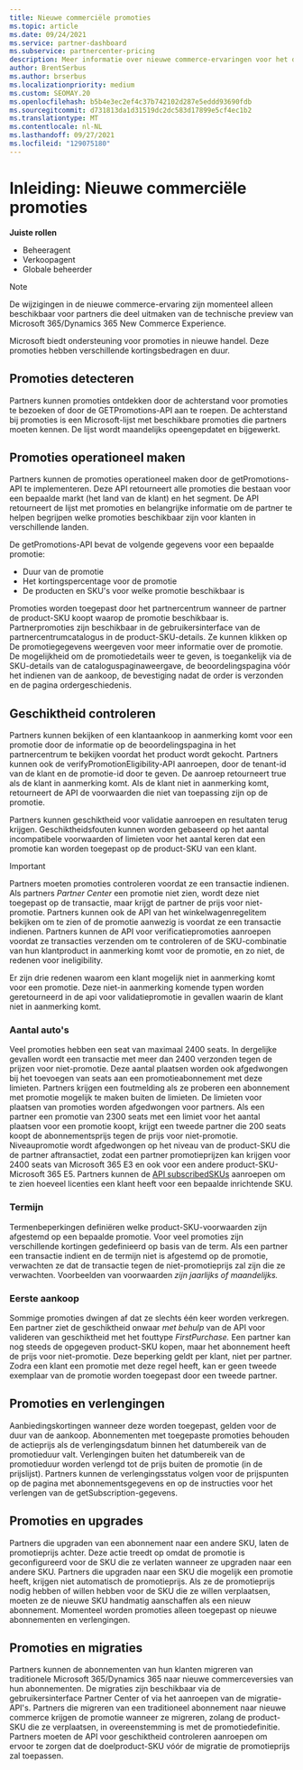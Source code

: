 ```yaml
---
title: Nieuwe commerciële promoties
ms.topic: article
ms.date: 09/24/2021
ms.service: partner-dashboard
ms.subservice: partnercenter-pricing
description: Meer informatie over nieuwe commerce-ervaringen voor het detecteren en kopen van promoties.
author: BrentSerbus
ms.author: brserbus
ms.localizationpriority: medium
ms.custom: SEOMAY.20
ms.openlocfilehash: b5b4e3ec2ef4c37b742102d287e5eddd93690fdb
ms.sourcegitcommit: d731813da1d31519dc2dc583d17899e5cf4ec1b2
ms.translationtype: MT
ms.contentlocale: nl-NL
ms.lasthandoff: 09/27/2021
ms.locfileid: "129075180"
---
```

# <a name="introduction-new-commerce-promotions"></a>Inleiding: Nieuwe commerciële promoties

**Juiste rollen**

- Beheeragent
- Verkoopagent
- Globale beheerder

> [!Note] 
> De wijzigingen in de nieuwe commerce-ervaring zijn momenteel alleen beschikbaar voor partners die deel uitmaken van de technische preview van Microsoft 365/Dynamics 365 New Commerce Experience.

Microsoft biedt ondersteuning voor promoties in nieuwe handel. Deze promoties hebben verschillende kortingsbedragen en duur. 

## <a name="discovering-promotions"></a>Promoties detecteren ##

Partners kunnen promoties ontdekken door de achterstand voor promoties te bezoeken of door de GETPromotions-API aan te roepen. De achterstand bij promoties is een Microsoft-lijst met beschikbare promoties die partners moeten kennen. De lijst wordt maandelijks opeengepdatet en bijgewerkt. 


## <a name="operationalize-promotions"></a>Promoties operationeel maken ##

Partners kunnen de promoties operationeel maken door de getPromotions-API te implementeren. Deze API retourneert alle promoties die bestaan voor een bepaalde markt (het land van de klant) en het segment. De API retourneert de lijst met promoties en belangrijke informatie om de partner te helpen begrijpen welke promoties beschikbaar zijn voor klanten in verschillende landen. 


De getPromotions-API bevat de volgende gegevens voor een bepaalde promotie:

- Duur van de promotie
- Het kortingspercentage voor de promotie
- De producten en SKU's voor welke promotie beschikbaar is

Promoties worden toegepast door het partnercentrum wanneer de partner de product-SKU koopt waarop de promotie beschikbaar is. Partnerpromoties zijn beschikbaar in de gebruikersinterface van de partnercentrumcatalogus in de product-SKU-details. Ze kunnen klikken op De promotiegegevens weergeven voor meer informatie over de promotie. De mogelijkheid om de promotiedetails weer te geven, is toegankelijk via de SKU-details van de cataloguspaginaweergave, de beoordelingspagina vóór het indienen van de aankoop, de bevestiging nadat de order is verzonden en de pagina ordergeschiedenis. 

## <a name="verify-eligibility"></a>Geschiktheid controleren ##

Partners kunnen bekijken of een klantaankoop in aanmerking komt voor een promotie door de informatie op de beoordelingspagina in het partnercentrum te bekijken voordat het product wordt gekocht. Partners kunnen ook de verifyPromotionEligibility-API aanroepen, door de tenant-id van de klant en de promotie-id door te geven. De aanroep retourneert true als de klant in aanmerking komt. Als de klant niet in aanmerking komt, retourneert de API de voorwaarden die niet van toepassing zijn op de promotie. 

Partners kunnen geschiktheid voor validatie aanroepen en resultaten terug krijgen. Geschiktheidsfouten kunnen worden gebaseerd op het aantal incompatibele voorwaarden of limieten voor het aantal keren dat een promotie kan worden toegepast op de product-SKU van een klant.

>[!IMPORTANT]
> Partners moeten promoties controleren voordat ze een transactie indienen. Als partners *Partner Center* een promotie niet zien, wordt deze niet toegepast op de transactie, maar krijgt de partner de prijs voor niet-promotie. Partners kunnen ook de API van het winkelwagenregelitem bekijken om te zien of de promotie aanwezig is voordat ze een transactie indienen. Partners kunnen de API voor verificatiepromoties aanroepen voordat ze transacties verzenden om te controleren of de SKU-combinatie van hun klantproduct in aanmerking komt voor de promotie, en zo niet, de redenen voor ineligibility.

Er zijn drie redenen waarom een klant mogelijk niet in aanmerking komt voor een promotie. Deze niet-in aanmerking komende typen worden geretourneerd in de api voor validatiepromotie in gevallen waarin de klant niet in aanmerking komt.

### <a name="seat-count"></a>Aantal auto's ###

Veel promoties hebben een seat van maximaal 2400 seats. In dergelijke gevallen wordt een transactie met meer dan 2400 verzonden tegen de prijzen voor niet-promotie. Deze aantal plaatsen worden ook afgedwongen bij het toevoegen van seats aan een promotieabonnement met deze limieten. Partners krijgen een foutmelding als ze proberen een abonnement met promotie mogelijk te maken buiten de limieten. De limieten voor plaatsen van promoties worden afgedwongen voor partners. Als een partner een promotie van 2300 seats met een limiet voor het aantal plaatsen voor een promotie koopt, krijgt een tweede partner die 200 seats koopt de abonnementsprijs tegen de prijs voor niet-promotie. Niveaupromotie wordt afgedwongen op het niveau van de product-SKU die de partner aftransactiet, zodat een partner promotieprijzen kan krijgen voor 2400 seats van Microsoft 365 E3 en ook voor een andere product-SKU-Microsoft 365 E5. Partners kunnen de [API subscribedSKUs](/partner-center/develop/get-a-list-of-available-licenses) aanroepen om te zien hoeveel licenties een klant heeft voor een bepaalde inrichtende SKU.

### <a name="term"></a>Termijn ###

Termenbeperkingen definiëren welke product-SKU-voorwaarden zijn afgestemd op een bepaalde promotie. Voor veel promoties zijn verschillende kortingen gedefinieerd op basis van de term. Als een partner een transactie indient en de termijn niet is afgestemd op de promotie, verwachten ze dat de transactie tegen de niet-promotieprijs zal zijn die ze verwachten. Voorbeelden van voorwaarden *zijn jaarlijks* *of maandelijks.*

### <a name="first-purchase"></a>Eerste aankoop ###

Sommige promoties dwingen af dat ze slechts één keer worden verkregen. Een partner ziet de geschiktheid onwaar *met behulp* van de API voor valideren van geschiktheid met het fouttype *FirstPurchase.* Een partner kan nog steeds de opgegeven product-SKU kopen, maar het abonnement heeft de prijs voor niet-promotie. Deze beperking geldt per klant, niet per partner. Zodra een klant een promotie met deze regel heeft, kan er geen tweede exemplaar van de promotie worden toegepast door een tweede partner.

## <a name="promotions-and-renewals"></a>Promoties en verlengingen ##

Aanbiedingskortingen wanneer deze worden toegepast, gelden voor de duur van de aankoop. Abonnementen met toegepaste promoties behouden de actieprijs als de verlengingsdatum binnen het datumbereik van de promotieduur valt. Verlengingen buiten het datumbereik van de promotieduur worden verlengd tot de prijs buiten de promotie (in de prijslijst). Partners kunnen de verlengingsstatus volgen voor de prijspunten op de pagina met abonnementsgegevens en op de instructies voor het verlengen van de getSubscription-gegevens.

## <a name="promotions-and-upgrades"></a>Promoties en upgrades ##
Partners die upgraden van een abonnement naar een andere SKU, laten de promotieprijs achter. Deze actie treedt op omdat de promotie is geconfigureerd voor de SKU die ze verlaten wanneer ze upgraden naar een andere SKU. Partners die upgraden naar een SKU die mogelijk een promotie heeft, krijgen niet automatisch de promotieprijs. Als ze de promotieprijs nodig hebben of willen hebben voor de SKU die ze willen verplaatsen, moeten ze de nieuwe SKU handmatig aanschaffen als een nieuw abonnement. Momenteel worden promoties alleen toegepast op nieuwe abonnementen en verlengingen.

## <a name="promotions-and-migrations"></a>Promoties en migraties ##
Partners kunnen de abonnementen van hun klanten migreren van traditionele Microsoft 365/Dynamics 365 naar nieuwe commerceversies van hun abonnementen. De migraties zijn beschikbaar via de gebruikersinterface Partner Center of via het aanroepen van de migratie-API's. Partners die migreren van een traditioneel abonnement naar nieuwe commerce krijgen de promotie wanneer ze migreren, zolang de product-SKU die ze verplaatsen, in overeenstemming is met de promotiedefinitie. Partners moeten de API voor geschiktheid controleren aanroepen om ervoor te zorgen dat de doelproduct-SKU vóór de migratie de promotieprijs zal toepassen.
